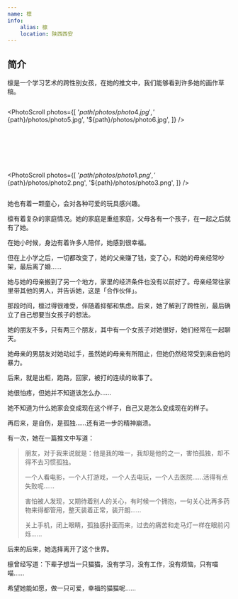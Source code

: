 ```yaml
---
name: 檩
info:
    alias: 檩
    location: 陕西西安
---
```


## 简介

檩是一个学习艺术的跨性别女孩，在她的推文中，我们能够看到许多她的画作草稿。

<div style="display: flex; margin: auto; gap: 80px; flex-direction: row; justify-self: center; justify-content: center; justify-items: center; flex-wrap: wrap">

<PhotoScroll photos={[
    '${path}/photos/photo4.jpg',
    '${path}/photos/photo5.jpg',
    '${path}/photos/photo6.jpg',
]} />

<PhotoScroll photos={[
    '${path}/photos/photo1.png',
    '${path}/photos/photo2.png',
    '${path}/photos/photo3.png',
]} />

</div>

她也有着一颗童心，会对各种可爱的玩具感兴趣。

檩有着复杂的家庭情况。她的家庭是重组家庭，父母各有一个孩子，在一起之后就有了她。

在她小时候，身边有着许多人陪伴，她感到很幸福。

但在上小学之后，一切都改变了，她的父亲赚了钱，变了心，和她的母亲经常吵架，最后离了婚……

她与她的母亲搬到了另一个地方，家里的经济条件也没有以前好了。母亲经常往家里带其他的男人，并告诉她，这是「合作伙伴」。

那段时间，檩过得很难受，伴随着抑郁和焦虑。后来，她了解到了跨性别，最后确立了自己想要当女孩子的想法。

她的朋友不多，只有两三个朋友，其中有一个女孩子对她很好，她们经常在一起聊天。

她母亲的男朋友对她动过手，虽然她的母亲有所阻止，但她仍然经常受到来自他的暴力。

后来，就是出柜，跑路，回家，被打的连续的故事了。

她很怕疼，但她并不知道该怎么办……

她不知道为什么她家会变成现在这个样子，自己又是怎么变成现在的样子。

再后来，是自伤，是孤独……还有进一步的精神崩溃。

有一次，她在一篇推文中写道：

> 朋友，对于我来说就是：他是我的唯一，我却是他的之一，害怕孤独，却不得不去习惯孤独。
>
> 一个人看电影，一个人打游戏，一个人去电玩，一个人去医院……活得有点失败呢……
>
> 害怕被人发现，又期待着别人的关心，有时候一个拥抱，一句关心比再多药物来得都管用，整天装着正常，装开朗……
>
> 关上手机，闭上眼睛，孤独感扑面而来，过去的痛苦和走马灯一样在眼前闪烁……

后来的后来，她选择离开了这个世界。

檩曾经写道：下辈子想当一只猫猫，没有学习，没有工作，没有烦恼，只有喵喵……

希望她能如愿，做一只可爱，幸福的猫猫呢……
